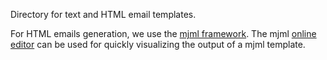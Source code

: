 Directory for text and HTML email templates.

For HTML emails generation, we use the [mjml framework](https://mjml.io/).
The mjml [online editor](https://mjml.io/try-it-live) can be used for quickly visualizing the output of a mjml template.